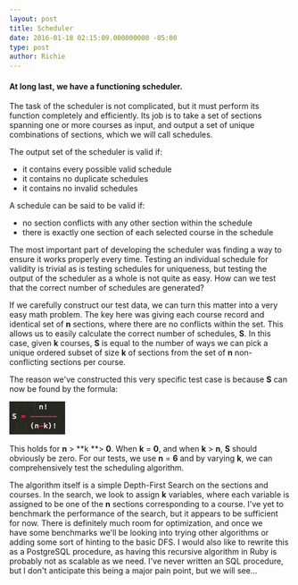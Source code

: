 ```yaml
---
layout: post
title: Scheduler
date: 2016-01-18 02:15:09.000000000 -05:00
type: post
author: Richie
---
```

#### At long last, we have a functioning scheduler.

The task of the scheduler is not complicated, but it must perform its function completely and efficiently. Its job is to take a set of sections spanning one or more courses as input, and output a set of unique combinations of sections, which we will call schedules.

The output set of the scheduler is valid if:

* it contains every possible valid schedule
* it contains no duplicate schedules
* it contains no invalid schedules

A schedule can be said to be valid if:

* no section conflicts with any other section within the schedule
* there is exactly one section of each selected course in the schedule

The most important part of developing the scheduler was finding a way to ensure it works properly every time. Testing an individual schedule for validity is trivial as is testing schedules for uniqueness, but testing the output of the scheduler as a whole is not quite as easy. How can we test that the correct number of schedules are generated?

If we carefully construct our test data, we can turn this matter into a very easy math problem. The key here was giving each course record and identical set of **n** sections, where there are no conflicts within the set. This allows us to easily calculate the correct number of schedules, **S**. In this case, given **k** courses, **S** is equal to the number of ways we can pick a unique ordered subset of size **k** of sections from the set of **n** non-conflicting sections per course.

The reason we've constructed this very specific test case is because **S** can now be found by the formula:

![equation](/assets/images/screen-shot-2016-01-18-at-8-54-43-pm.png)

This holds for **n** > **k **> **0**. When **k** = **0**, and when **k** > **n**, **S** should obviously be zero. For our tests, we use **n** = **6** and by varying **k**, we can comprehensively test the scheduling algorithm.

The algorithm itself is a simple Depth-First Search on the sections and courses. In the search, we look to assign **k** variables, where each variable is assigned to be one of the **n** sections corresponding to a course. I've yet to benchmark the performance of the search, but it appears to be sufficient for now. There is definitely much room for optimization, and once we have some benchmarks we'll be looking into trying other algorithms or adding some sort of hinting to the basic DFS. I would also like to rewrite this as a PostgreSQL procedure, as having this recursive algorithm in Ruby is probably not as scalable as we need. I've never written an SQL procedure, but I don't anticipate this being a major pain point, but we will see...
